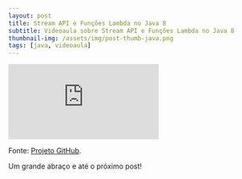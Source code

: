 ```yaml
---
layout: post
title: Stream API e Funções Lambda no Java 8
subtitle: Videoaula sobre Stream API e Funções Lambda no Java 8
thumbnail-img: /assets/img/post-thumb-java.png
tags: [java, videoaula]
---
```


<div class="video-container">
    <iframe src="https://www.youtube-nocookie.com/embed/jNz8IVXkV6A" title="Videoaula sobre Stream API e Funções Lambda no Java 8" frameborder="0" allow="accelerometer; autoplay; encrypted-media; gyroscope; picture-in-picture" allowfullscreen></iframe>
</div>

Fonte:
<a href="https://github.com/danielwisky/javalambda" target="\_blank">Projeto GitHub</a>.

Um grande abraço e até o próximo post!

